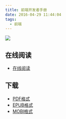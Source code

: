 ```yaml
---
title: 前端开发者手册
date: 2016-04-29 11:44:04
tags:
  - 前端
---
```


![](https://ek8whxe.cloudimg.io/s/width/226/https://www.gitbook.com/cover/book/dwqs/frontenddevhandbook.jpg)

<!--more-->

## 在线阅读 ##

+ [在线阅读](https://www.gitbook.com/book/dwqs/frontenddevhandbook/details)

## 下载 ##

+ [PDF格式](https://www.gitbook.com/download/pdf/book/dwqs/frontenddevhandbook)
+ [EPUB格式](https://www.gitbook.com/download/epub/book/dwqs/frontenddevhandbook)
+ [MOBI格式](https://www.gitbook.com/download/mobi/book/dwqs/frontenddevhandbook)
